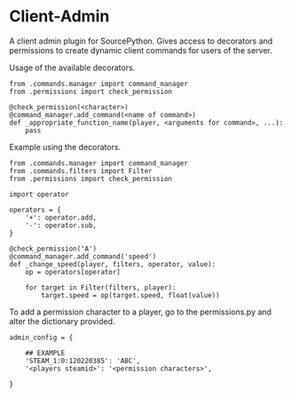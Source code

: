 # Client-Admin
A client admin plugin for SourcePython. Gives access to decorators and permissions to create dynamic client commands for users of the server.


Usage of the available decorators.
```
from .commands.manager import command_manager
from .permissions import check_permission

@check_permission(<character>)
@command_manager.add_command(<name of command>)
def _appropriate_function_name(player, <arguments for command>, ...):
    pass
```

Example using the decorators.
```
from .commands.manager import command_manager
from .commands.filters import Filter
from .permissions import check_permission

import operator

operators = {
	'+': operator.add,
	'-': operator.sub,
}

@check_permission('A')
@command_manager.add_command('speed')
def _change_speed(player, filters, operator, value):
	op = operators[operator]
	
	for target in Filter(filters, player):
		target.speed = op(target.speed, float(value))
```


To add a permission character to a player, go to the permissions.py and alter the dictionary provided.
```
admin_config = {
	
	## EXAMPLE
	'STEAM_1:0:120220385': 'ABC',
	'<players steamid>': '<permission characters>',

}
```
